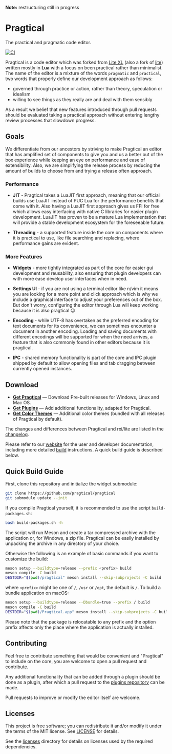 **Note:** restructuring still in progress

# Pragtical

The practical and pragmatic code editor.

[![CI]](https://github.com/pragtical/pragtical/actions/workflows/build.yml)

Pragtical is a code editor which was forked from [Lite XL] (also a fork of [lite])
written mostly in **Lua** with a focus on been practical rather than minimalist.
The name of the editor is a mixture of the words `pragmatic` and `practical`,
two words that properly define our development approach as follows:

* governed through practice or action, rather than theory, speculation or idealism
* willing to see things as they really are and deal with them sensibly

As a result we belief that new features introduced through pull requests should
be evaluated taking a practical approach without entering lengthy review
processes that slowdown progress.

## Goals

We differentiate from our ancestors by striving to make Pragtical an editor
that has amplified set of components to give you and us a better out of the box
experience while keeping an eye on performance and ease of extensibility. Also,
we are simplifying the release process by reducing the amount of builds to
choose from and trying a release often approach.

### Performance

* **JIT** - Pragtical takes a LuaJIT first approach, meaning that our official
builds use LuaJIT instead of PUC Lua for the performance benefits that come
with it. Also having a LuaJIT first approach gives us FFI for free which allows
easy interfacing with native C libraries for easier plugin development. LuaJIT
has proven to be a mature Lua implementation that will provide a stable
development ecosystem for the foreseeable future.

* **Threading** - a supported feature inside the core on components where it is
practical to use, like file searching and replacing, where performance gains are
evident.

### More Features

* **Widgets** - more tightly integrated as part of the core for easier gui
development and reusability, also ensuring that plugin developers can with
more ease develop user interfaces when in need.

* **Settings UI** - if you are not using a terminal editor like n/vim it means
you are looking for a more point and click approach which is why we include a
graphical interface to adjust your preferences out of the box. But don't
worry, configuring the editor through Lua will keep working because it is also
pragtical 😉

* **Encoding** - while UTF-8 has overtaken as the preferred encoding for text
documents for its convenience, we can sometimes encounter a document in another
encoding. Loading and saving documents with different encodings will be
supported for when the need arrives, a feature that is also commonly found in
other editors because it is pragtical.

* **IPC** - shared memory functionality is part of the core and IPC plugin
shipped by default to allow opening files and tab dragging between currently
opened instances.

## Download

* **[Get Pragtical]** — Download Pre-built releases for Windows, Linux and Mac OS.
* **[Get Plugins]** — Add additional functionality, adapted for Pragtical.
* **[Get Color Themes]** — Additional color themes (bundled with all releases
of Pragtical by default).

The changes and differences between Pragtical and rxi/lite are listed in the
[changelog].

Please refer to our [website] for the user and developer documentation,
including more detailed [build] instructions. A quick build guide is
described below.

## Quick Build Guide

First, clone this repository and initialize the widget submodule:

```sh
git clone https://github.com/pragtical/pragtical
git submodule update --init
```

If you compile Pragtical yourself, it is recommended to use the script
`build-packages.sh`:

```sh
bash build-packages.sh -h
```

The script will run Meson and create a tar compressed archive with the
application or, for Windows, a zip file. Pragtical can be easily installed
by unpacking the archive in any directory of your choice.

Otherwise the following is an example of basic commands if you want to customize
the build:

```sh
meson setup --buildtype=release --prefix <prefix> build
meson compile -C build
DESTDIR="$(pwd)/pragtical" meson install --skip-subprojects -C build
```

where `<prefix>` might be one of `/`, `/usr` or `/opt`, the default is `/`.
To build a bundle application on macOS:

```sh
meson setup --buildtype=release --Dbundle=true --prefix / build
meson compile -C build
DESTDIR="$(pwd)/Pragtical.app" meson install --skip-subprojects -C build
```

Please note that the package is relocatable to any prefix and the option prefix
affects only the place where the application is actually installed.

## Contributing

Feel free to contribute something that would be convenient and "Pragtical" to
include on the core, you are welcome to open a pull request and contribute.

Any additional functionality that can be added through a plugin should be done
as a plugin, after which a pull request to the [plugins repository]
can be made.

Pull requests to improve or modify the editor itself are welcome.

## Licenses

This project is free software; you can redistribute it and/or modify it under
the terms of the MIT license. See [LICENSE] for details.

See the [licenses] directory for details on licenses used by the required dependencies.


[CI]:                   https://github.com/pragtical/pragtical/actions/workflows/build.yml/badge.svg
[Lite XL]:              https://github.com/lite-xl/lite-xl
[screenshot-dark]:      https://user-images.githubusercontent.com/433545/111063905-66943980-84b1-11eb-9040-3876f1133b20.png
[lite]:                 https://github.com/rxi/lite
[website]:              https://pragtical.github.io
[build]:                https://pragtical.github.io/documentation/build
[Get Pragtical]:        https://github.com/pragtical/pragtical/releases/latest
[Get Plugins]:          https://github.com/pragtical/plugins
[Get Color Themes]:     https://github.com/pragtical/colors
[plugins repository]:   https://github.com/pragtical/plugins
[changelog]:            https://github.com/pragtical/pragtical/blob/master/changelog.md
[LICENSE]:              LICENSE
[licenses]:             licenses/licenses.md
